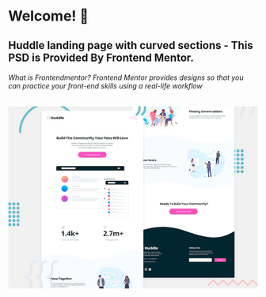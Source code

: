 # Welcome! 👋

## Huddle landing page with curved sections - This PSD is Provided By Frontend Mentor.

###### What is Frontendmentor? Frontend Mentor provides designs so that you can practice your front-end skills using a real-life workflow

![Header/intro section for the Huddle landing page with curved sections](./design/desktop-preview.jpg)

